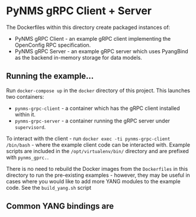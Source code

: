 # PyNMS gRPC Client + Server

The Dockerfiles within this directory create packaged instances of:
  * PyNMS gRPC Client - an example gRPC client implementing the OpenConfig RPC specification.
  * PyNMS gRPC Server - an example gRPC server which uses PyangBind as the backend in-memory storage for data models.

## Running the example...

Run `docker-compose up` in the `docker` directory of this project. This launches two containers:

 * `pynms-grpc-client` - a container which has the gRPC client installed within it.
 * `pynms-grpc-server` - a container running the gRPC server under `supervisord`.

To interact with the client - run `docker exec -ti pynms-grpc-client /bin/bash` - where the example client code can be interacted with. Example scripts are included in the `/opt/virtualenv/bin/` directory and are prefixed with `pynms_gprc.`.

There is no need to rebuild the Docker images from the `Dockerfiles` in this directory to run the pre-existing examples - however, they may be useful in cases where you would like to add more YANG modules to the example code. See the `build_yang.sh` script 

## Common YANG bindings are 

